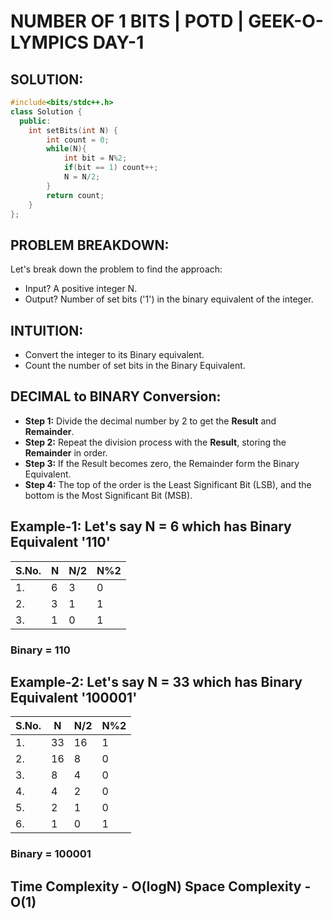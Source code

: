 # NUMBER OF 1 BITS | POTD | GEEK-O-LYMPICS DAY-1

## SOLUTION:
```cpp
#include<bits/stdc++.h>
class Solution {
  public:
    int setBits(int N) {
        int count = 0;
        while(N){
            int bit = N%2;
            if(bit == 1) count++;
            N = N/2;
        }
        return count;
    }
};
```


## PROBLEM BREAKDOWN:
Let's break down the problem to find the approach:
* Input? A positive integer N.
* Output? Number of set bits ('1') in the binary equivalent of the integer.

## INTUITION:
* Convert the integer to its Binary equivalent.
* Count the number of set bits in the Binary Equivalent.

## DECIMAL to BINARY Conversion:
- **Step 1:** Divide the decimal number by 2 to get the **Result** and **Remainder**.
- **Step 2:** Repeat the division process with the **Result**, storing the **Remainder** in order.
- **Step 3:** If the Result becomes zero, the Remainder form the Binary Equivalent.
- **Step 4:** The top of the order is the Least Significant Bit (LSB), and the bottom is the Most Significant Bit (MSB).

## Example-1: Let's say N = 6 which has Binary Equivalent '110'
|S.No.| N | N/2 | N%2|
|-----|---|-----|----|
|1.|6|3|0| 
|2.|3|1|1|
|3.|1|0|1| 

### Binary = 110

## Example-2: Let's say N = 33 which has Binary Equivalent '100001'
|S.No.| N | N/2 | N%2|
|-----|---|-----|----|
|1.|33|16|1| 
|2.|16|8|0|
|3.|8|4|0|
|4.|4|2|0|
|5.|2|1|0|
|6.|1|0|1|

### Binary = 100001

## Time Complexity - O(logN) Space Complexity - O(1)

